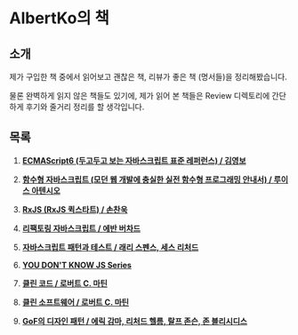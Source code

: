 # AlbertKo의 책

## 소개

제가 구입한 책 중에서 읽어보고 괜찮은 책, 리뷰가 좋은 책 (명서들)을 정리해봤습니다.

물론 완벽하게 읽지 않은 책들도 있기에, 제가 읽어 본 책들은 Review 디렉토리에 간단하게 후기와 줄거리 정리를 할 생각입니다.

## 목록

1. **[ECMAScript6 (두고두고 보는 자바스크립트 표준 레퍼런스) / 김영보](#ecmascript6)**

2. **[함수형 자바스크립트 (모던 웹 개발에 충실한 실전 함수형 프로그래밍 안내서) / 루이스 아텐시오](#함수형-자바스크립트)**

3. **[RxJS (RxJS 퀵스타트) / 손찬욱]( #rxjs)**

4. **[리팩토링 자바스크립트 / 에반 버차드](#리팩토링-자바스크립트)**

5. **[자바스크립트 패턴과 테스트 / 래리 스펜스, 세스 리처드](#자바스크립트-패턴과-테스트)**

6. **[YOU DON'T KNOW JS Series](#you-don't-know-js-series)**

7. **[클린 코드 / 로버트 C. 마틴](#클린-코드)**

8. **[클린 소프트웨어 / 로버트 C. 마틴](#클린-소프트웨어)**

9. **[GoF의 디자인 패턴 / 에릭 감마, 리처드 헬름, 랄프 존슨, 존 블리시디스](#gof의-디자인-패턴)**


